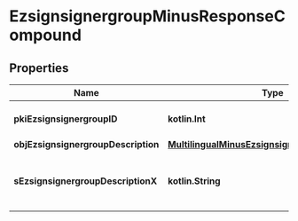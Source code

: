 
# EzsignsignergroupMinusResponseCompound

## Properties
Name | Type | Description | Notes
------------ | ------------- | ------------- | -------------
**pkiEzsignsignergroupID** | **kotlin.Int** | The unique ID of the Ezsignsignergroup | 
**objEzsignsignergroupDescription** | [**MultilingualMinusEzsignsignergroupDescription**](MultilingualMinusEzsignsignergroupDescription.md) |  | 
**sEzsignsignergroupDescriptionX** | **kotlin.String** | The Description of the Ezsignsignergroup in the language of the requester |  [optional]




